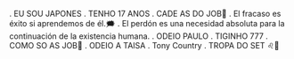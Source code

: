. EU SOU JAPONES
. TENHO 17 ANOS
. CADE AS DO JOB🔞
. El fracaso es éxito si aprendemos de él.🗯️
. El perdón es una necesidad absoluta para la continuación de la existencia humana.
. ODEIO PAULO
. TIGINHO 777
. COMO SO AS JOB🔞
. ODEIO A TAISA
. Tony Country
. TROPA DO SET ♌🔞
